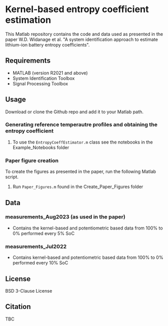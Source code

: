 # Kernel-based entropy coefficient estimation

This Matlab repository contains the code and data used as presented in the paper W.D. Widanage et al. "A system identification approach to estimate lithium-ion battery entropy coefficients".


## Requirements

- MATLAB (version R2021 and above)
- System Identification Toolbox
- Signal Processing Toolbox

## Usage

Download or clone the Github repo and add it to your Matlab path.

### Generating reference temperautre profiles and obtaining the entropy coefficient 
1. To use the `EntropyCoeffEstimator.m` class see the notebooks in the Example_Notebooks folder

### Paper figure creation
To create the figures as presented in the paper, run the following Matlab script.
1. Run `Paper_Figures.m` found in the Create_Paper_Figures folder

## Data

### measurements_Aug2023 (as used in the paper)
- Contains the kernel-based and potentiometric based data from 100% to 0% performed every 5% SoC

### measurements_Jul2022
- Contains kernel-based and potentiometric based data from 100% to 0% performed every 10% SoC

## License
BSD 3-Clause License

## Citation
TBC

